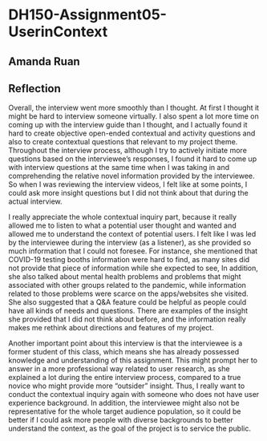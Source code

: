 # DH150-Assignment05-UserinContext
## Amanda Ruan

## Reflection

  Overall, the interview went more smoothly than I thought. At first I thought it might be hard to interview someone virtually. I also spent a lot more time on coming up with the interview guide than I thought, and I actually found it hard to create objective open-ended contextual and activity questions and also to create contextual questions that relevant to my project theme. Throughout the interview process, although I try to actively initiate more questions based on the interviewee’s responses, I found it hard to come up with interview questions at the same time when I was taking in and comprehending the relative novel information provided by the interviewee. So when I was reviewing the interview videos, I felt like at some points, I could ask more insight questions but I did not think about that during the actual interview. 
  
  I really appreciate the whole contextual inquiry part, because it really allowed me to listen to what a potential user thought and wanted and allowed me to understand the context of potential users. I felt like I was led by the interviewee during the interview (as a listener), as she provided so much information that I could not foresee. For instance, she mentioned that COVID-19 testing booths information were hard to find, as many sites did not provide that piece of information while she expected to see, In addition, she also talked about mental health problems and problems that might associated with other groups related to the pandemic, while information related to those problems were scarce on the apps/websites she visited. She also suggested that a Q&A feature could be helpful as people could have all kinds of needs and questions. There are examples of the insight she provided that I did not think about before, and the information really makes me rethink about directions and features of my project.
  
  Another important point about this interview is that the interviewee is a former student of this class, which means she has already possessed knowledge and understanding of this assignment. This might prompt her to answer in a more professional way related to user research, as she explained a lot during the entire interview process, compared to a true novice who might provide more “outsider” insight. Thus, I really want to conduct the contextual inquiry again with someone who does not have user experience background. In addition, the interviewee might also not be representative for the whole target audience population, so it could be better if I could ask more people with diverse backgrounds to better understand the context, as the goal of the project is to service the public. 
